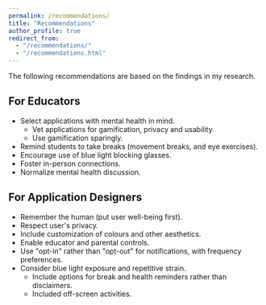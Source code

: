 ```yaml
---
permalink: /recommendations/
title: "Recommendations"
author_profile: true
redirect_from: 
  - "/recommendations/"
  - "/recommendations.html"
---
```


The following recommendations are based on the findings in my research. 

## For Educators

* Select applications with mental health in mind.
	* Vet applications for gamification, privacy and usability. 
	* Use gamification sparingly.
* Remind students to take breaks (movement breaks, and eye exercises).
* Encourage use of blue light blocking glasses.
* Foster in-person connections.
* Normalize mental health discussion.


## For Application Designers

* Remember the human (put user well-being first).
* Respect user's privacy.
* Include customization of colours and other aesthetics.
* Enable educator and parental controls.
* Use "opt-in" rather than "opt-out" for notifications, with frequency preferences.
* Consider blue light exposure and repetitive strain.
	* Include options for break and health reminders rather than disclaimers.
	* Included off-screen activities.